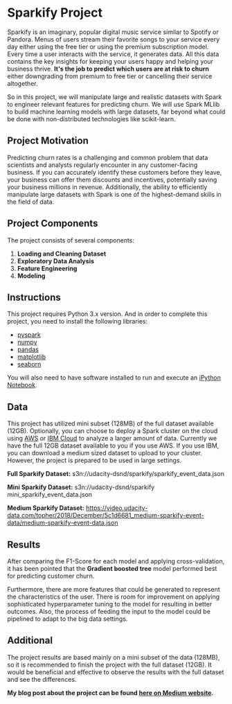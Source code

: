 # Sparkify Project
Sparkify is an imaginary, popular digital music service similar to Spotify or Pandora. Menus of users stream their favorite songs to your service every day either using the free tier or using the premium subscription model. Every time a user interacts with the service, it generates data. All this data contains the key insights for
keeping your users happy and helping your business thrive.
**It's the job to predict which users are at risk to churn** either downgrading from premium to free tier or cancelling their service altogether.

So in this project, we will manipulate large and realistic datasets with Spark to engineer relevant features for predicting churn. We will use Spark MLlib to build machine learning models with large datasets, far beyond what could be done with non-distributed technologies like scikit-learn.

## Project Motivation
Predicting churn rates is a challenging and common problem that data scientists and analysts regularly encounter in any customer-facing business. If you can accurately identify these customers before they leave, your business can offer them discounts and incentives,
potentially saving your business millions in revenue. Additionally, the ability to efficiently manipulate large datasets with Spark is one of the highest-demand skills in the field of data. 

## Project Components
The project consists of several components:
1. **Loading and Cleaning Dataset**
2. **Exploratory Data Analysis**
3. **Feature Engineering**
4. **Modeling**

## Instructions
This project requires Python 3.x version. And in order to complete this project, you need to install the following libraries:
- [pyspark](http://spark.apache.org/docs/latest/api/python/)
- [numpy](https://numpy.org/)
- [pandas](https://pandas.pydata.org/)
- [matplotlib](https://matplotlib.org/)
- [seaborn](https://seaborn.pydata.org/)
  
You will also need to have software installed to run and execute an [iPython Notebook](http://ipython.org/notebook.html).

## Data 
This project has utilized mini subset (128MB) of the full dataset available (12GB). Optionally, you can choose to deploy a Spark cluster on the cloud using [AWS](https://aws.amazon.com/) or [IBM Cloud](https://www.ibm.com/sa-en/cloud) to analyze a larger amount of data. Currently we have the full 12GB dataset available to you if you use AWS. If you use IBM, you can download a medium sized dataset to upload to your cluster. However, the project is prepared to be used in large settings.

**Full Sparkify Dataset:** s3n://udacity-dsnd/sparkify/sparkify_event_data.json

**Mini Sparkify Dataset:** s3n://udacity-dsnd/sparkify mini_sparkify_event_data.json

**Medium Sparkify Dataset:** https://video.udacity-data.com/topher/2018/December/5c1d6681_medium-sparkify-event-data/medium-sparkify-event-data.json


## Results
After comparing the F1-Score for each model and applying cross-validation, it has been pointed that the **Gradient boosted tree** model performed best for predicting customer churn.

Furthermore, there are more features that could be generated to represent the characteristics of the user. There is room for improvement on applying sophisticated hyperparameter tuning to the model for resulting in better outcomes. Also, the process of feeding the input to the model could be pipelined to adapt to the big data settings.

## Additional
The project results are based mainly on a mini subset of the data (128MB), so it is recommended to finish the project with the full dataset (12GB). It would be beneficial and effective to observe the results with the full dataset and see the differences.

**My blog post about the project can be found [here on Medium website](https://medium.com/@alduohy11/predicting-customer-churn-using-apache-spark-3672470f8fe1).**